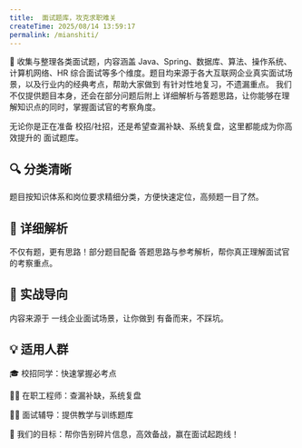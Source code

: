 ```yaml
---
title:  面试题库，攻克求职难关 
createTime: 2025/08/14 13:59:17
permalink: /mianshiti/
---
```

📌 收集与整理各类面试题，内容涵盖 Java、Spring、数据库、算法、操作系统、计算机网络、HR 综合面试等多个维度。题目均来源于各大互联网企业真实面试场景，以及行业内的经典考点，帮助大家做到 有针对性地复习，不遗漏重点。
我们不仅提供题目本身，还会在部分问题后附上 详细解析与答题思路，让你能够在理解知识点的同时，掌握面试官的考察角度。

无论你是正在准备 校招/社招，还是希望查漏补缺、系统复盘，这里都能成为你高效提升的 面试题库。

## 🔍 分类清晰
题目按知识体系和岗位要求精细分类，方便快速定位，高频题一目了然。

## 📝 详细解析
不仅有题，更有思路！部分题目配备 答题思路与参考解析，帮你真正理解面试官的考察重点。

## 🚀 实战导向
内容来源于 一线企业面试场景，让你做到 有备而来，不踩坑。

## 💡 适用人群

 🎓 校招同学：快速掌握必考点

👨‍💻 在职工程师：查漏补缺，系统复盘

🧑‍🏫 面试辅导：提供教学与训练题库

🚀 我们的目标：帮你告别碎片信息，高效备战，赢在面试起跑线！